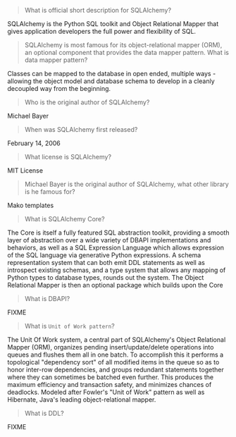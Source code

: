 > What is official short description for SQLAlchemy?

SQLAlchemy is the Python SQL toolkit and Object Relational Mapper that gives application developers the full power and flexibility of SQL.

> SQLAlchemy is most famous for its object-relational mapper (ORM), an optional component that provides the data mapper pattern. What is data mapper pattern?

Classes can be mapped to the database in open ended, multiple ways - allowing the object model and database schema to develop in a cleanly decoupled way from the beginning.

> Who is the original author of SQLAlchemy?

Michael Bayer

> When was SQLAlchemy first released?

February 14, 2006

> What license is SQLAlchemy?

MIT License

> Michael Bayer is the original author of SQLAlchemy, what other library is he famous for?

Mako templates

> What is SQLAlchemy Core?

The Core is itself a fully featured SQL abstraction toolkit, providing a smooth layer of abstraction over a wide variety of DBAPI implementations and behaviors, as well as a SQL Expression Language which allows expression of the SQL language via generative Python expressions. A schema representation system that can both emit DDL statements as well as introspect existing schemas, and a type system that allows any mapping of Python types to database types, rounds out the system. The Object Relational Mapper is then an optional package which builds upon the Core

> What is DBAPI?

FIXME

> What is `Unit of Work pattern`?

The Unit Of Work system, a central part of SQLAlchemy's Object Relational Mapper (ORM), organizes pending insert/update/delete operations into queues and flushes them all in one batch. To accomplish this it performs a topological "dependency sort" of all modified items in the queue so as to honor inter-row dependencies, and groups redundant statements together where they can sometimes be batched even further. This produces the maximum efficiency and transaction safety, and minimizes chances of deadlocks. Modeled after Fowler's "Unit of Work" pattern as well as Hibernate, Java's leading object-relational mapper.

> What is DDL?

FIXME
